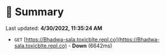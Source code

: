 # 📖 Summary
Last updated: **4/30/2022, 11:35:24 AM**

- `GET` [https://Bhadwa-sala.toxicblte.repl.co](https://Bhadwa-sala.toxicblte.repl.co) - **Down** (6642ms)
